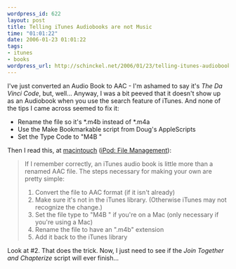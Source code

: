 ```yaml
--- 
wordpress_id: 622
layout: post
title: Telling iTunes Audiobooks are not Music
time: "01:01:22"
date: 2006-01-23 01:01:22
tags: 
- itunes
- books
wordpress_url: http://schinckel.net/2006/01/23/telling-itunes-audiobooks-are-not-music/
---
```

I've just converted an Audio Book to AAC - I'm ashamed to say it's _The Da Vinci Code_, but, well... Anyway, I was a bit peeved that it doesn't show up as an Audiobook when you use the search feature of iTunes. And none of the tips I came across seemed to fix it: 

  * Rename the file so it's *.m4b instead of *.m4a
  * Use the Make Bookmarkable script from Doug's AppleScripts
  * Set the Type Code to "M4B "

Then I read this, at [macintouch][1] ([iPod: File Management][2]): 

> If I remember correctly, an iTunes audio book is little more than a renamed AAC file. The steps necessary for making your own are pretty simple: 
> 
>   1. Convert the file to AAC format (if it isn't already)
>   2. Make sure it's not in the iTunes library. (Otherwise iTunes may not recognize the change.)
>   3. Set the file type to "M4B " if you're on a Mac (only necessary if you're using a Mac)
>   4. Rename the file to have an ".m4b" extension
>   5. Add it back to the iTunes library

Look at #2. That does the trick. Now, I just need to see if the _Join Together and Chapterize_ script will ever finish... 

   [1]: http://www.macintouch.com
   [2]: http://www.macintouch.com/readerreports/ipod/topic2404.html

